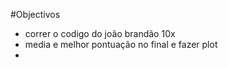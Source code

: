 #Objectivos

- correr o codigo do joão brandão 10x
- media e melhor pontuação no final e fazer plot
-
